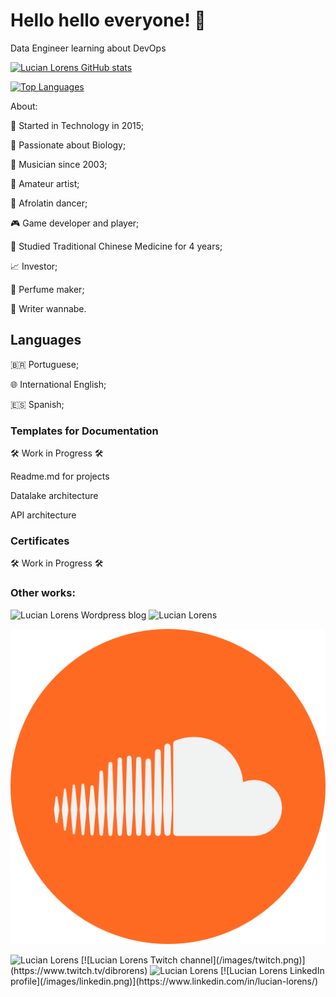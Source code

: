 # Hello hello everyone! 👋

Data Engineer learning about DevOps


[![Lucian Lorens GitHub stats](https://github-readme-stats.vercel.app/api?username=lucianlorens&theme=merko&count_private=true&show_icons=true&hide=stars,contribs&include_all_commits=true)](https://github.com/anuraghazra/github-readme-stats)

[![Top Languages](https://github-readme-stats.vercel.app/api/top-langs/?username=lucianlorens&layout=compact&theme=merko&&langs_count=10)](https://github.com/anuraghazra/github-readme-stats)


About:

🤖 Started in Technology in 2015;

🌱 Passionate about Biology;

🎹 Musician since 2003;

🎨 Amateur artist;

🕺 Afrolatin dancer;

🎮 Game developer and player;

🌿 Studied Traditional Chinese Medicine for 4 years;

📈 Investor;

🧪 Perfume maker;

📝 Writer wannabe.



## Languages
🇧🇷 Portuguese;

🌐 International English;

🇪🇸 Spanish;


### Templates for Documentation

🛠️ Work in Progress 🛠️

Readme.md for projects

Datalake architecture

API architecture

### Certificates
🛠️ Work in Progress 🛠️

### Other works:
<!-- [![Lucian Lorens Wordpress blog](/images/wordpress.png)]()--> 

<img src="./images/wordpress.jpg" href="https://lucianlorens.wordpress.com/" alt="Lucian Lorens Wordpress blog" width="142"/>

<img src="./images/.jpg" href="" alt="Lucian Lorens " width="142"/>

[![Lucian Lorens SoundCloud portfolio](/images/soundcloud.png)](https://soundcloud.com/lucianlorens)

<img src="./images/.jpg" href="" alt="Lucian Lorens " width="142"/>
[![Lucian Lorens Twitch channel](/images/twitch.png)](https://www.twitch.tv/dibrorens)

<img src="./images/.jpg" href="" alt="Lucian Lorens " width="142"/>
[![Lucian Lorens LinkedIn profile](/images/linkedin.png)](https://www.linkedin.com/in/lucian-lorens/)

